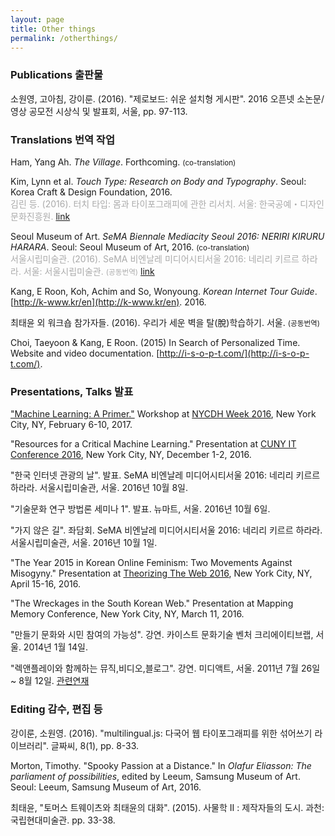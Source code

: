 ```yaml
---
layout: page
title: Other things
permalink: /otherthings/
---
```


### Publications 출판물

소원영, 고아침, 강이룬. (2016). "제로보드: 쉬운 설치형 게시판". 2016 오픈넷 소논문/영상 공모전 시상식 및 발표회, 서울, pp. 97-113.

### Translations 번역 작업

<!-- ### Kang, E Roon & So, Wonyoung. _Seoul Libre Maps._ -->

Ham, Yang Ah. _The Village_. Forthcoming. <small>(co-translation)</small>

Kim, Lynn et al. _Touch Type: Research on Body and Typography_. Seoul: Korea Craft & Design Foundation, 2016.  
<span style="color: #aaa">김린 등. (2016). 터치 타입: 몸과 타이포그래피에 관한 리서치. 서울: 한국공예・디자인문화진흥원.</span> [link](https://www.facebook.com/typojanchi/posts/693653810813205)

Seoul Museum of Art. _SeMA Biennale Mediacity Seoul 2016: NERIRI KIRURU HARARA_. Seoul: Seoul Museum of Art, 2016. <small>(co-translation)</small>    
<span style="color: #aaa">서울시립미술관. (2016). SeMA 비엔날레 미디어시티서울 2016: 네리리 키르르 하라라. 서울: 서울시립미술관. <small>(공동번역)</small></span> [link](http://shop.thebooksociety.org/shop/goods/goods_view.php?goodsno=1219)

Kang, E Roon, Koh, Achim and So, Wonyoung. _Korean Internet Tour Guide_. [http://k-www.kr/en](http://k-www.kr/en). 2016.

최태윤 외 워크숍 참가자들. (2016). 우리가 세운 벽을 탈(脫)학습하기. 서울. <small>(공동번역)</small>

Choi, Taeyoon & Kang, E Roon. (2015) In Search of Personalized Time. Website and video documentation. [http://i-s-o-p-t.com/](http://i-s-o-p-t.com/).

### Presentations, Talks 발표

["Machine Learning: A Primer."](http://dhweek.nycdh.org/event/machine-learning-a-primer/) Workshop at [NYCDH Week 2016](http://dhweek.nycdh.org/workshops/), New York City, NY, February 6-10, 2017. <!-- slides -->

"Resources for a Critical Machine Learning." Presentation at [CUNY IT Conference 2016](http://www.centerdigitaled.com/events/CUNY-IT-Conference-2016.html), New York City, NY, December 1-2, 2016. <!-- slides -->

"한국 인터넷 관광의 날". 발표. SeMA 비엔날레 미디어시티서울 2016: 네리리 키르르 하라라. 서울시립미술관, 서울. 2016년 10월 8일. <!-- slides/talk -->

"기술문화 연구 방법론 세미나 1". 발표. 뉴마트, 서울. 2016년 10월 6일. <!-- slides -->

"가지 않은 길". 좌담회. SeMA 비엔날레 미디어시티서울 2016: 네리리 키르르 하라라. 서울시립미술관, 서울. 2016년 10월 1일. <!-- slides/talk -->

"The Year 2015 in Korean Online Feminism: Two Movements Against Misogyny." Presentation at [Theorizing The Web 2016](http://theorizingtheweb.tumblr.com/2016/program), New York City, NY, April 15-16, 2016. <!-- slides -->

"The Wreckages in the South Korean Web." Presentation at Mapping Memory Conference, New York City, NY, March 11, 2016.

"만들기 문화와 시민 참여의 가능성". 강연. 카이스트 문화기술 벤처 크리에이티브랩, 서울. 2014년 1월 14일.

"렉앤플레이와 함께하는 뮤직,비디오,블로그". 강연. 미디액트, 서울. 2011년 7월 26일 ~ 8월 12일. [관련연재](http://www.mediact.org/web/board/edu_news_view.php?code=Guide&mode=View&bbid=EDU_MOVIEMAKE&page=1&nums=19&sfl=&stx=&grp=)

### Editing 감수, 편집 등

강이룬, 소원영. (2016). "multilingual.js: 다국어 웹 타이포그래피를 위한 섞어쓰기 라이브러리". 글짜씨, 8(1), pp. 8-33. 

Morton, Timothy. "Spooky Passion at a Distance." In _Olafur Eliasson: The parliament of possibilities_, edited by Leeum, Samsung Museum of Art. Seoul: Leeum, Samsung Museum of Art, 2016.

최태윤, "토머스 트웨이츠와 최태윤의 대화". (2015). 사물학 II : 제작자들의 도시. 과천: 국립현대미술관. pp. 33-38.
